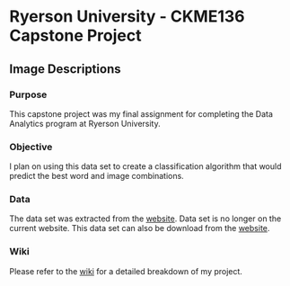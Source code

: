 # Ryerson University - CKME136 Capstone Project
## Image Descriptions

### Purpose
This capstone project was my final assignment for completing the Data Analytics program at Ryerson University.

### Objective
I plan on using this data set to create a classification algorithm that would predict the best word and image combinations.

### Data 
The data set was extracted from the [website](https://www.figure-eight.com/data-for-everyone/). Data set is no longer on the current website. This data set can also be download from the [website](https://data.world/crowdflower/image-descriptions). 

### Wiki
Please refer to the [wiki](https://github.com/davidlamcanada/Ryerson-CKME136/wiki) for a detailed breakdown of my project.
